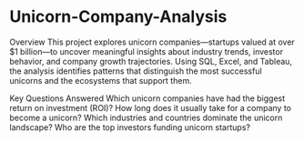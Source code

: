 # Unicorn-Company-Analysis

Overview
 </b>This project explores unicorn companies—startups valued at over $1 billion—to uncover meaningful insights about industry trends, investor behavior, and company growth trajectories. Using SQL, Excel, and Tableau, the analysis identifies patterns that distinguish the most successful unicorns and the ecosystems that support them.

Key Questions Answered
Which unicorn companies have had the biggest return on investment (ROI)?
How long does it usually take for a company to become a unicorn?
Which industries and countries dominate the unicorn landscape?
Who are the top investors funding unicorn startups?



